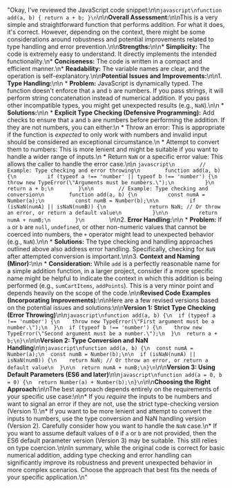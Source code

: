 "Okay, I've reviewed the JavaScript code snippet:\n\n```javascript\nfunction add(a, b) { return a + b; }\n```\n\n**Overall Assessment:**\n\nThis is a very simple and straightforward function that performs addition.  For what it does, it's correct.  However, depending on the context, there might be some considerations around robustness and potential improvements related to type handling and error prevention.\n\n**Strengths:**\n\n*   **Simplicity:** The code is extremely easy to understand.  It directly implements the intended functionality.\n*   **Conciseness:** The code is written in a compact and efficient manner.\n*   **Readability:** The variable names are clear, and the operation is self-explanatory.\n\n**Potential Issues and Improvements:**\n\n1.  **Type Handling:**\n\n    *   **Problem:** JavaScript is dynamically typed.  The function doesn't enforce that `a` and `b` are numbers. If you pass strings, it will perform string concatenation instead of numerical addition.  If you pass other incompatible types, you might get unexpected results (e.g., `NaN`).\n\n    *   **Solutions:**\n\n        *   **Explicit Type Checking (Defensive Programming):** Add checks to ensure that `a` and `b` are numbers before performing the addition.  If they are not numbers, you can either:\n            *   Throw an error: This is appropriate if the function is *expected* to only work with numbers and invalid input should be considered an exceptional circumstance.\n            *   Attempt to convert them to numbers: This is more lenient and might be suitable if you want to handle a wider range of inputs.\n            *   Return `NaN` or a specific error value: This allows the caller to handle the error case.\n\n        ```javascript\n        // Example: Type checking and error throwing\n        function add(a, b) {\n          if (typeof a !== 'number' || typeof b !== 'number') {\n            throw new TypeError(\"Arguments must be numbers.\");\n          }\n          return a + b;\n        }\n\n        // Example: Type checking and conversion\n        function add(a, b) {\n          const numA = Number(a);\n          const numB = Number(b);\n\n          if (isNaN(numA) || isNaN(numB)) {\n              return NaN; // Or throw an error, or return a default value\n          }\n\n          return numA + numB;\n        }\n        ```\n\n2.  **Error Handling:**\n\n    *   **Problem:** If `a` or `b` are `null`, `undefined`, or other non-numeric values that cannot be coerced into numbers, the `+` operator might lead to unexpected behavior (e.g., `NaN`).\n\n    *   **Solutions:**  The type checking and handling approaches outlined above also address error handling.  Specifically, checking for `NaN` after attempted conversion is important.\n\n3.  **Context and Naming (Minor):**\n\n    *   **Consideration:** While `add` is a perfectly reasonable name for a simple addition function, in a larger project, consider if a more specific name might be helpful to indicate the context in which this addition is being performed (e.g., `sumCartItems`, `addPoints`).  This is a very minor point and depends heavily on the scope of the code.\n\n**Revised Code Examples (Incorporating Improvements):**\n\nHere are a few revised versions based on the potential issues and solutions:\n\n**Version 1: Strict Type Checking (Error Throwing)**\n\n```javascript\nfunction add(a, b) {\n  if (typeof a !== 'number') {\n    throw new TypeError(\"First argument must be a number.\");\n  }\n  if (typeof b !== 'number') {\n    throw new TypeError(\"Second argument must be a number.\");\n  }\n  return a + b;\n}\n```\n\n**Version 2: Type Conversion and NaN Handling**\n\n```javascript\nfunction add(a, b) {\n  const numA = Number(a);\n  const numB = Number(b);\n\n  if (isNaN(numA) || isNaN(numB)) {\n    return NaN; // Or throw an error, or return a default value\n  }\n\n  return numA + numB;\n}\n```\n\n**Version 3:  Using Default Parameters (ES6 and later)**\n\n```javascript\nfunction add(a = 0, b = 0) {\n  return Number(a) + Number(b);\n}\n```\n\n**Choosing the Right Approach:**\n\nThe best approach depends entirely on the requirements of your specific use case:\n\n*   If you *require* the inputs to be numbers and want to signal an error if they are not, use the strict type-checking version (Version 1).\n*   If you want to be more lenient and attempt to convert the inputs to numbers, use the type conversion and NaN handling version (Version 2).  Carefully consider how you want to handle the `NaN` case.\n*   If you want to assume default values of `0` if `a` or `b` are not provided, then the ES6 default parameter version (Version 3) may be suitable.  This still relies on type coercion.\n\nIn summary, while the original code is correct for basic numerical addition, adding type checking and error handling can significantly improve its robustness and prevent unexpected behavior in more complex scenarios.  Choose the approach that best fits the needs of your specific application.\n"